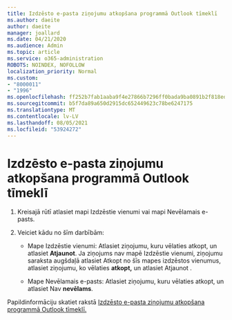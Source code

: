 ```yaml
---
title: Izdzēsto e-pasta ziņojumu atkopšana programmā Outlook tīmeklī
ms.author: daeite
author: daeite
manager: joallard
ms.date: 04/21/2020
ms.audience: Admin
ms.topic: article
ms.service: o365-administration
ROBOTS: NOINDEX, NOFOLLOW
localization_priority: Normal
ms.custom:
- "8000011"
- "1996"
ms.openlocfilehash: ff252b7fab1aaba9f4e27866b7296ff0bada9ba0891b2f818eda4b7e7a3a3c31
ms.sourcegitcommit: b5f7da89a650d2915dc652449623c78be6247175
ms.translationtype: MT
ms.contentlocale: lv-LV
ms.lasthandoff: 08/05/2021
ms.locfileid: "53924272"
---
```

# <a name="recover-deleted-email-in-outlook-on-the-web"></a>Izdzēsto e-pasta ziņojumu atkopšana programmā Outlook tīmeklī

1. Kreisajā rūtī atlasiet mapi Izdzēstie vienumi vai mapi Nevēlamais e-pasts.

2. Veiciet kādu no šīm darbībām:

    - Mape Izdzēstie vienumi: Atlasiet ziņojumu, kuru vēlaties atkopt, un atlasiet **Atjaunot**. Ja ziņojums nav mapē Izdzēstie vienumi,  ziņojumu saraksta augšdaļā atlasiet Atkopt no šīs mapes izdzēstos vienumus, atlasiet ziņojumu, ko vēlaties **atkopt,** un atlasiet Atjaunot .

    - Mape Nevēlamais e-pasts: Atlasiet ziņojumu, kuru vēlaties atkopt, un atlasiet Nav **nevēlams**.

Papildinformāciju skatiet rakstā [Izdzēsto e-pasta ziņojumu atkopšana programmā Outlook tīmeklī.](https://support.office.com/article/a8ca78ac-4721-4066-95dd-571842e9fb11)
